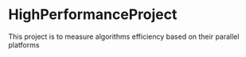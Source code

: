 # HighPerformanceProject
This project is to measure algorithms efficiency based on their parallel platforms
